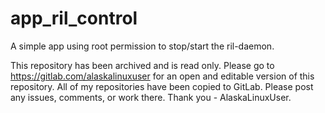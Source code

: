 # app_ril_control
A simple app using root permission to stop/start the ril-daemon.


This repository has been archived and is read only. Please go to https://gitlab.com/alaskalinuxuser for an open and editable version of this repository. All of my repositories have been copied to GitLab. Please post any issues, comments, or work there. Thank you - AlaskaLinuxUser.
